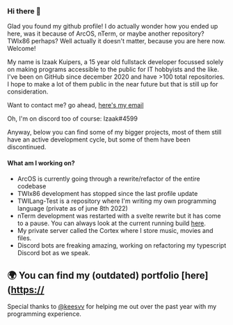 ### Hi there 👋

Glad you found my github profile! I do actually wonder how you ended up here, was it because of ArcOS, nTerm, or maybe another repository? TWIx86 perhaps? Well actually it doesn't matter, because you are here now. Welcome!

My name is Izaak Kuipers, a 15 year old fullstack developer focussed solely on making programs accessible to the public for IT hobbyists and the like. I've been on GitHub since december 2020 and have >100 total repositories. I hope to make a lot of them public in the near future but that is still up for consideration.

Want to contact me? go ahead, [here's my email](mailto:me@twiserver.nl)

Oh, I'm on discord too of course: Izaak#4599

Anyway, below you can find some of my bigger projects, most of them still have an active development cycle, but some of them have been discontinued.

#### What am I working on?
* ArcOS is currently going through a rewrite/refactor of the entire codebase
* TWIx86 development has stopped since the last profile update
* TWILang-Test is a repository where I'm writing my own programming language (private as of june 8th 2022)
* nTerm development was restarted with a svelte rewrite but it has come to a pause. You can always look at the current running build [here](https://www.izaakdev.tk/nTerm).
* My private server called the Cortex where I store music, movies and files.
* Discord bots are freaking amazing, working on refactoring my typescript Discord bot as we speak.

🌍 You can find my (outdated) portfolio [here]([https://](https://www.youtube.com/watch?v=dQw4w9WgXcQ)
---

Special thanks to [@keesvv](https://www.github.com/keesvv) for helping me out over the past year with my programming experience.
